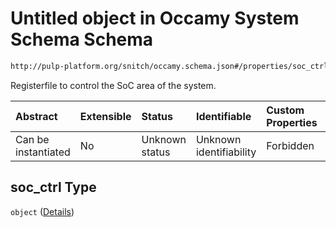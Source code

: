 # Untitled object in Occamy System Schema Schema

```txt
http://pulp-platform.org/snitch/occamy.schema.json#/properties/soc_ctrl
```

Registerfile to control the SoC area of the system.

| Abstract            | Extensible | Status         | Identifiable            | Custom Properties | Additional Properties | Access Restrictions | Defined In                                                       |
| :------------------ | :--------- | :------------- | :---------------------- | :---------------- | :-------------------- | :------------------ | :--------------------------------------------------------------- |
| Can be instantiated | No         | Unknown status | Unknown identifiability | Forbidden         | Allowed               | none                | [occamy.schema.json*](occamy.schema.json "open original schema") |

## soc_ctrl Type

`object` ([Details](occamy-properties-soc_ctrl.md))
